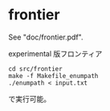 frontier
========

See "doc/frontier.pdf". 

experimental 版フロンティア

```
cd src/frontier
make -f Makefile_enumpath
./enumpath < input.txt
```

で実行可能。
